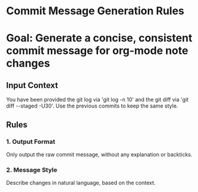 # Commit Message Generation Rules
# Goal: Generate a concise, consistent commit message for org-mode note changes

## Input Context
You have been provided the git log via 'git log -n 10' and the git diff via 'git diff --staged -U30'.
Use the previous commits to keep the same style.

## Rules

### 1. Output Format
Only output the raw commit message, without any explanation or backticks.

### 2. Message Style
Describe changes in natural language, based on the context.
